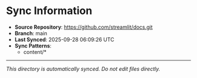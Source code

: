 # Sync Information

- **Source Repository**: https://github.com/streamlit/docs.git
- **Branch**: main
- **Last Synced**: 2025-09-28 06:09:26 UTC
- **Sync Patterns**:
  - content/*

---
*This directory is automatically synced. Do not edit files directly.*

